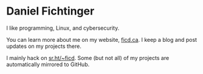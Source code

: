 # Daniel Fichtinger

I like programming, Linux, and cybersecurity.

You can learn more about me on my website, [ficd.ca](https://ficd.ca). I keep a
blog and post updates on my projects there.

I mainly hack on [sr.ht/~ficd](https://sr.ht/~ficd/). Some (but not all) of my
projects are automatically mirrored to GitHub.
